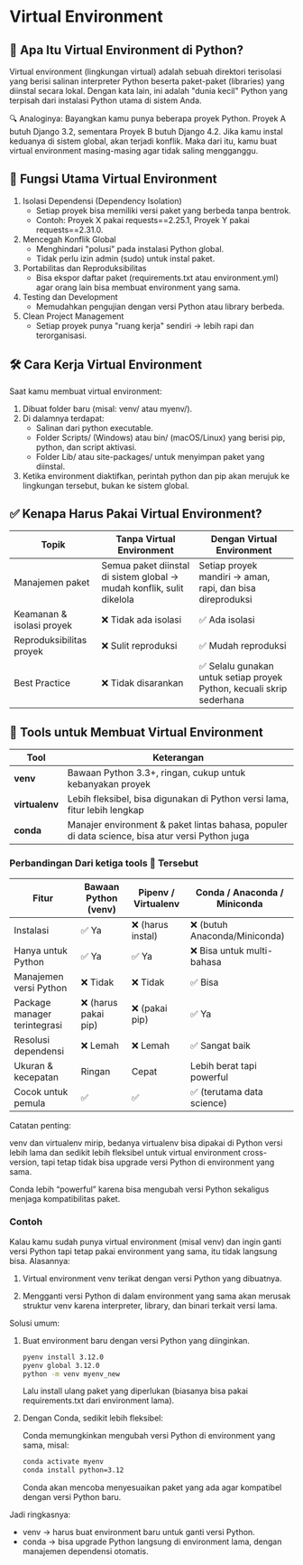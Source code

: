 # Virtual Environment

## 📘 Apa Itu Virtual Environment di Python?

Virtual environment (lingkungan virtual) adalah sebuah direktori terisolasi yang berisi salinan interpreter Python beserta paket-paket (libraries) yang diinstal secara lokal. Dengan kata lain, ini adalah "dunia kecil" Python yang terpisah dari instalasi Python utama di sistem Anda.

🔍 Analoginya: Bayangkan kamu punya beberapa proyek Python. Proyek A butuh Django 3.2, sementara Proyek B butuh Django 4.2. Jika kamu instal keduanya di sistem global, akan terjadi konflik. Maka dari itu, kamu buat virtual environment masing-masing agar tidak saling mengganggu. 

## 🧩 Fungsi Utama Virtual Environment

1. Isolasi Dependensi (Dependency Isolation)
    - Setiap proyek bisa memiliki versi paket yang berbeda tanpa bentrok.
    - Contoh: Proyek X pakai requests==2.25.1, Proyek Y pakai requests==2.31.0.
2. Mencegah Konflik Global
    - Menghindari "polusi" pada instalasi Python global.
    - Tidak perlu izin admin (sudo) untuk instal paket.
3. Portabilitas dan Reproduksibilitas
    - Bisa ekspor daftar paket (requirements.txt atau environment.yml) agar orang lain bisa membuat environment yang sama.
4. Testing dan Development
    - Memudahkan pengujian dengan versi Python atau library berbeda.
5. Clean Project Management
    - Setiap proyek punya "ruang kerja" sendiri → lebih rapi dan terorganisasi.

## 🛠️ Cara Kerja Virtual Environment

Saat kamu membuat virtual environment:

1. Dibuat folder baru (misal: venv/ atau myenv/).
2. Di dalamnya terdapat:
    - Salinan dari python executable.
    - Folder Scripts/ (Windows) atau bin/ (macOS/Linux) yang berisi pip, python, dan script aktivasi.
    - Folder Lib/ atau site-packages/ untuk menyimpan paket yang diinstal.
3. Ketika environment diaktifkan, perintah python dan pip akan merujuk ke lingkungan tersebut, bukan ke sistem global.

## ✅ Kenapa Harus Pakai Virtual Environment?

| Topik                     | Tanpa Virtual Environment                                             | Dengan Virtual Environment                                           |
| ------------------------- | --------------------------------------------------------------------- | -------------------------------------------------------------------- |
| Manajemen paket           | Semua paket diinstal di sistem global → mudah konflik, sulit dikelola | Setiap proyek mandiri → aman, rapi, dan bisa direproduksi            |
| Keamanan & isolasi proyek | ❌ Tidak ada isolasi                                                   | ✅ Ada isolasi                                                        |
| Reproduksibilitas proyek  | ❌ Sulit reproduksi                                                    | ✅ Mudah reproduksi                                                   |
| Best Practice             | ❌ Tidak disarankan                                                    | ✅ Selalu gunakan untuk setiap proyek Python, kecuali skrip sederhana |

## 🔧 Tools untuk Membuat Virtual Environment

| Tool           | Keterangan                                                                                      |
| -------------- | ----------------------------------------------------------------------------------------------- |
| **venv**       | Bawaan Python 3.3+, ringan, cukup untuk kebanyakan proyek                                       |
| **virtualenv** | Lebih fleksibel, bisa digunakan di Python versi lama, fitur lebih lengkap                       |
| **conda**      | Manajer environment & paket lintas bahasa, populer di data science, bisa atur versi Python juga |

### Perbandingan Dari ketiga tools 🔧 Tersebut  

| Fitur                        | Bawaan Python (venv)      | Pipenv / Virtualenv | Conda / Anaconda / Miniconda |
| ---------------------------- | ------------------- | ------------------- | ---------------------------- |
| Instalasi                    | ✅ Ya                | ❌ (harus instal)    | ❌ (butuh Anaconda/Miniconda) |
| Hanya untuk Python           | ✅ Ya                | ✅ Ya                | ❌ Bisa untuk multi-bahasa    |
| Manajemen versi Python       | ❌ Tidak             | ❌ Tidak             | ✅ Bisa                       |
| Package manager terintegrasi | ❌ (harus pakai pip) | ❌ (pakai pip)       | ✅ Ya                         |
| Resolusi dependensi          | ❌ Lemah             | ❌ Lemah             | ✅ Sangat baik                |
| Ukuran & kecepatan           | Ringan              | Cepat               | Lebih berat tapi powerful    |
| Cocok untuk pemula           | ✅                   | ✅                   | ✅ (terutama data science)    |

Catatan penting:

venv dan virtualenv mirip, bedanya virtualenv bisa dipakai di Python versi lebih lama dan sedikit lebih fleksibel untuk virtual environment cross-version, tapi tetap tidak bisa upgrade versi Python di environment yang sama.

Conda lebih “powerful” karena bisa mengubah versi Python sekaligus menjaga kompatibilitas paket.

### Contoh 

Kalau kamu sudah punya virtual environment (misal venv) dan ingin ganti versi Python tapi tetap pakai environment yang sama, itu tidak langsung bisa. Alasannya:

1. Virtual environment venv terikat dengan versi Python yang dibuatnya.

2. Mengganti versi Python di dalam environment yang sama akan merusak struktur venv karena interpreter, library, dan binari terkait versi lama.

Solusi umum:

1. Buat environment baru dengan versi Python yang diinginkan.

    ```bash
    pyenv install 3.12.0
    pyenv global 3.12.0
    python -m venv myenv_new
    ```

    Lalu install ulang paket yang diperlukan (biasanya bisa pakai requirements.txt dari environment lama).

2. Dengan Conda, sedikit lebih fleksibel:

    Conda memungkinkan mengubah versi Python di environment yang sama, misal:

    ```bash
    conda activate myenv
    conda install python=3.12
    ```

    Conda akan mencoba menyesuaikan paket yang ada agar kompatibel dengan versi Python baru.

Jadi ringkasnya:

- venv → harus buat environment baru untuk ganti versi Python.
- conda → bisa upgrade Python langsung di environment lama, dengan manajemen dependensi otomatis.